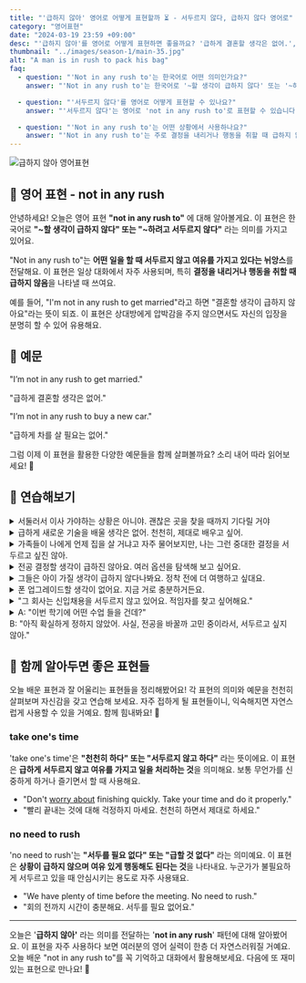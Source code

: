 ```yaml
---
title: "'급하지 않아' 영어로 어떻게 표현할까 ⏳ - 서두르지 않다, 급하지 않다 영어로"
category: "영어표현"
date: "2024-03-19 23:59 +09:00"
desc: "'급하지 않아'를 영어로 어떻게 표현하면 좋을까요? '급하게 결혼할 생각은 없어.', '급하게 차를 살 필요는 없어.' 등을 영어로 표현하는 법을 배워봅시다. 다양한 예문을 통해서 연습하고 본인의 표현으로 만들어 보세요."
thumbnail: "../images/season-1/main-35.jpg"
alt: "A man is in rush to pack his bag"
faq:
  - question: "'Not in any rush to'는 한국어로 어떤 의미인가요?"
    answer: "'Not in any rush to'는 한국어로 '~할 생각이 급하지 않다' 또는 '~하려고 서두르지 않다'라는 의미입니다. 이 표현은 어떤 일을 할 때 여유를 가지고 있거나 서두르지 않음을 나타냅니다."

  - question: "'서두르지 않다'를 영어로 어떻게 표현할 수 있나요?"
    answer: "'서두르지 않다'는 영어로 'not in any rush to'로 표현할 수 있습니다. 예를 들어, '나는 결혼할 생각이 급하지 않아'는 'I'm not in any rush to get married'로 말할 수 있습니다."

  - question: "'Not in any rush to'는 어떤 상황에서 사용하나요?"
    answer: "'Not in any rush to'는 주로 결정을 내리거나 행동을 취할 때 급하지 않음을 나타낼 때 사용합니다. 예를 들어, 'We're not in any rush to buy a house'(우리는 집을 사려고 서두르지 않아요)와 같이 사용할 수 있습니다."
---
```


![급하지 않아 영어표현](../images/season-1/main-35.jpg)

## 🌟 영어 표현 - not in any rush

안녕하세요! 오늘은 영어 표현 **"not in any rush to"** 에 대해 알아볼게요. 이 표현은 한국어로 **"~할 생각이 급하지 않다" 또는 "~하려고 서두르지 않다"** 라는 의미를 가지고 있어요.

"Not in any rush to"는 **어떤 일을 할 때 서두르지 않고 여유를 가지고 있다는 뉘앙스**를 전달해요. 이 표현은 일상 대화에서 자주 사용되며, 특히 **결정을 내리거나 행동을 취할 때 급하지 않음**을 나타낼 때 쓰여요.

예를 들어, "I'm not in any rush to get married"라고 하면 "결혼할 생각이 급하지 않아요"라는 뜻이 되죠. 이 표현은 상대방에게 압박감을 주지 않으면서도 자신의 입장을 분명히 할 수 있어 유용해요.

## 📖 예문

"I’m not in any rush to get married."

"급하게 결혼할 생각은 없어."

"I’m not in any rush to buy a new car."

"급하게 차를 살 필요는 없어."

그럼 이제 이 표현을 활용한 다양한 예문들을 함께 살펴볼까요? 소리 내어 따라 읽어보세요! 🎉

## 💬 연습해보기

<details>
  <summary>서둘러서 이사 가야하는 상황은 아니야. 괜찮은 곳을 찾을 때까지 기다릴 거야</summary>
  <span>I’m not in any rush to move. I’ll wait until I find the right place.</span>
</details>

<details>
  <summary>급하게 새로운 기술을 배울 생각은 없어. 천천히, 제대로 배우고 싶어.</summary>
  <span>I’m not in any rush to <a href="/blog/in-english/245.learn/">learn</a> new skills. I want to <a href="/blog/in-english/010.take-a-while/">take my time</a> and learn them properly.</span>
</details>

<details>
  <summary>가족들이 나에게 언제 집을 살 거냐고 자주 물어보지만, 나는 그런 중대한 결정을 서두르고 싶진 않아.</summary>
<span>My family often asks me when I’m going to buy a house, but I’m not in any rush to <a href="/blog/vocab-1/010.make-a-decision/">make such a significant decision</a>.</span>
</details>

<details>
<summary>전공 결정할 생각이 급하진 않아요. 여러 옵션을 탐색해 보고 싶어요.</summary>
<span>I'm not in any rush to decide on a college major. I want to <a href="/blog/in-english/309.explore/">explore</a> my options first.</span>
</details>

<details>
<summary>그들은 아이 가질 생각이 급하지 않다나봐요. 정착 전에 더 여행하고 싶대요.</summary>
<span><a href="/blog/vocab-1/005.apparently/">Apparently</a>, they're not in any rush to have kids. They want to travel more before settling down.</span>
</details>

<details>
<summary>폰 업그레이드할 생각이 없어요. 지금 거로 충분하거든요.</summary>
<span>I'm not in any rush to update my phone. This one's working just fine for now.</span>
</details>

<details>
<summary>"그 회사는 신입채용을 서두르지 않고 있어요. 적임자를 찾고 싶어해요."</summary>
<span>"The company's not in any rush to <a href="/blog/in-english/331.hire/">hire</a> new employees. They want to find the right fit."</span>
</details>

<details>
  <summary>A: "이번 학기에 어떤 수업 들을 건데?"<br>B: "아직 확실하게 정하지 않았어. 사실, 전공을 바꿀까 고민 중이라서, 서두르고 싶지 않아."</summary>
<span>A: "Which classes are you taking this semester?"<br>B: "I haven’t decided for sure. Actually, I’m considering changing my major, so I’m not in any rush to decide."</span>
</details>

## 🤝 함께 알아두면 좋은 표현들

오늘 배운 표현과 잘 어울리는 표현들을 정리해봤어요! 각 표현의 의미와 예문을 천천히 살펴보며 자신감을 갖고 연습해 보세요. 자주 접하게 될 표현들이니, 익숙해지면 자연스럽게 사용할 수 있을 거예요. 함께 힘내봐요! 🌟

### take one's time

'take one's time'은 **"천천히 하다" 또는 "서두르지 않고 하다"** 라는 뜻이에요. 이 표현은 **급하게 서두르지 않고 여유를 가지고 일을 처리하는 것**을 의미해요. 보통 무언가를 신중하게 하거나 즐기면서 할 때 사용해요.

- "Don't [worry about](/blog/in-english/209.worry-about/) finishing quickly. Take your time and do it properly."
- "빨리 끝내는 것에 대해 걱정하지 마세요. 천천히 하면서 제대로 하세요."

### no need to rush

'no need to rush'는 **"서두를 필요 없다" 또는 "급할 것 없다"** 라는 의미예요. 이 표현은 **상황이 급하지 않으며 여유 있게 행동해도 된다는 것**을 나타내요. 누군가가 불필요하게 서두르고 있을 때 안심시키는 용도로 자주 사용돼요.

- "We have plenty of time before the meeting. No need to rush."
- "회의 전까지 시간이 충분해요. 서두를 필요 없어요."

---

오늘은 '**급하지 않아'** 라는 의미를 전달하는 '**not in any rush**' 패턴에 대해 알아봤어요. 이 표현을 자주 사용하다 보면 여러분의 영어 실력이 한층 더 자연스러워질 거예요. 오늘 배운 "not in any rush to"를 꼭 기억하고 대화에서 활용해보세요. 다음에 또 재미있는 표현으로 만나요! 👋

